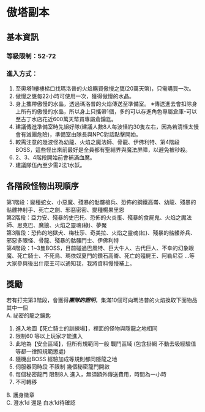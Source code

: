 # 傲塔副本
## 基本資訊
### 等級限制：52-72
### 進入方式：
1. 至奧塔1樓樓梯口找瑪洛普的火焰購買傲慢之甕(20萬天幣)，只需購買一次。
2. 傲慢之甕每22小時可使用一次，獲得傲慢的水晶。
3. 身上攜帶傲慢的水晶，透過瑪洛普的火焰傳送至準備室。
※傳送進去會扣除身上所有的傲慢的水晶，所以身上只攜帶1個，多的可以存進角色專屬倉庫-可以至古丁水店花近600萬天幣買專屬倉鑰匙。
4. 建議傳進準備室時先組好隊(建議人數8人每波怪約30隻左右，因為若清怪太慢會有滅團危險)，準備室由隊長與NPC對話點擊開始。
5. 較需注意的幾波怪為幼龍、火焰之魔法師、骨龍、伊佛利特、第4階段BOSS，這些怪出來前最好是全員都有聖結界與魔法屏障，以避免被秒殺。
6. 2、3、4階段開始前會補滿血魔。
7. 建議隊伍內至少需2法1水妖。

## 各階段怪物出現順序
第1階段：變種蛇女、小惡魔、殘暴的骷髏槍兵、恐佈的鋼鐵高崙、幼龍、殘暴的骷髏神射手、死亡之劍、邪惡密密、變種楊果里恩\
第2階段：亞力安、殘暴的史巴托、恐佈的火炎蛋、殘暴的食屍鬼、火焰之魔法師、思克巴、魔狼、火焰之靈魂(綠)、夢魘\
第3階段：恐佈的地獄犬、梅杜莎、奇美拉、火焰之靈魂(紅)、殘暴的骷髏斧兵、邪惡多眼怪、骨龍、殘暴的骷髏鬥士、伊佛利特\
第4階段：1~3隻BOSS，目前碰過巴風特、巨大牛人、古代巨人、不幸的幻象眼魔、死亡騎士、不死鳥、瑪依奴夏門的鑽石高崙、死亡的殭屍王、阿勒尼亞 ...等
大家參與後出什麼王可以通知我，我將資料慢慢補上。

## 獎勵
若有打完第3階段，會獲得***團隊的證明***，集滿10個可向瑪洛普的火焰換取下面物品其中一個\
A. 祕密的龍之鑰匙
1. 進入地圖【死亡騎士的訓練場】，裡面的怪物與隱龍之地相同
2. 限制60 等以上玩家才能進入
3. 此地為【安全區域】，但所有規範同一般 戰鬥區域 (包含掛網 不動去吸經驗值等都一律照規範懲處)
4. 隨機出BOSS 經驗加成等規則都同隱龍之地
5. 伺服器同時段 不限制 幾個秘密龍門開啟
6. 每個秘密龍門 限制8人 進入，無須額外傳送費用，時間為一小時
7. 不可轉移

B. 護身徽章\
C. 澄水1d 還是 白水1d待確認
